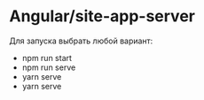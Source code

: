 # Angular/site-app-server
<p>Для запуска выбрать любой вариант:</p>
<ul>
	<li>npm run start</li>
	<li>npm run serve</li>
	<li>yarn serve</li>
	<li>yarn serve</li>
</ul>	